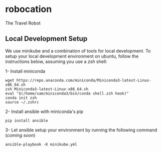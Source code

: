 # robocation
The Travel Robot

## Local Development Setup
We use minikube and a combination of tools for local development. To setup your local development environment on ubuntu, follow the instructions below, assuming you use a _zsh_ shell:

1- Install miniconda

```
wget https://repo.anaconda.com/miniconda/Miniconda3-latest-Linux-x86_64.sh
zsh Miniconda3-latest-Linux-x86_64.sh
eval "$(/home/sam/miniconda3/bin/conda shell.zsh hook)"
conda init zsh
source ~/.zshrc
```

2- Install ansible with miniconda's pip

`pip install ansible`

3- Let ansible setup your environment by running the following command (_coming soon_)

`ansible-playbook -K minikube.yml`

